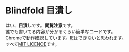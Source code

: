 # Blindfold 目潰し
はい、**目潰し**です。**閲覧注意**です。  
誰でも書いてる内容が分かるくらい簡単なコードです。  
Chromeで動作確認しています。IEはできないと思われます。  
すべて[MIT LICENCE](https://github.com/UROKO94/Blindfold/blob/main/LICENSE)です。